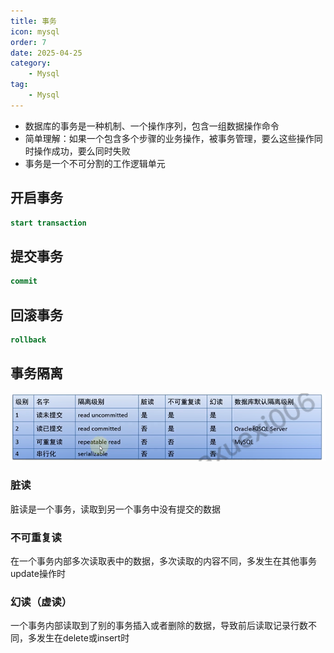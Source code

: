 ```yaml
---
title: 事务
icon: mysql
order: 7
date: 2025-04-25
category:
    - Mysql
tag:
    - Mysql
---
```


- 数据库的事务是一种机制、一个操作序列，包含一组数据操作命令
- 简单理解：如果一个包含多个步骤的业务操作，被事务管理，要么这些操作同时操作成功，要么同时失败
- 事务是一个不可分割的工作逻辑单元

## 开启事务

```sql
start transaction
```

## 提交事务

```sql
commit
```

## 回滚事务

```sql
rollback
```

## 事务隔离

![ ](/img/study/mysql/mysql.png)

### 脏读

脏读是一个事务，读取到另一个事务中没有提交的数据

### 不可重复读

在一个事务内部多次读取表中的数据，多次读取的内容不同，多发生在其他事务update操作时

### 幻读（虚读）

一个事务内部读取到了别的事务插入或者删除的数据，导致前后读取记录行数不同，多发生在delete或insert时
